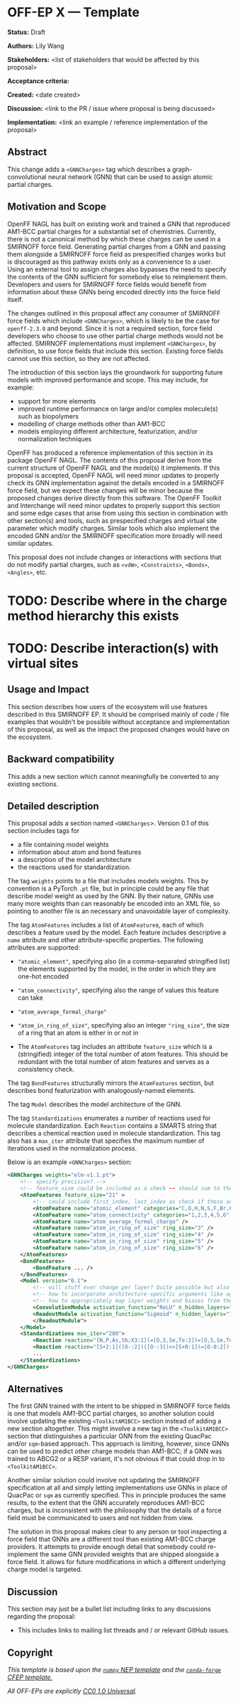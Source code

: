 # OFF-EP X — Template

**Status:** Draft

**Authors:** Lily Wang

**Stakeholders:** &lt;list of stakeholders that would be affected by this proposal>

**Acceptance criteria:** 

**Created:** &lt;date created>

**Discussion:** &lt;link to the PR / issue where proposal is being discussed>

**Implementation:** &lt;link an example / reference implementation of the proposal>

## Abstract

This change adds a `<GNNCharges>` tag which describes a graph-convolutional neural network (GNN) that can be used to assign atomic partial charges.

## Motivation and Scope

OpenFF NAGL has built on existing work and trained a GNN that reproduced AM1-BCC partial charges for a substantial set of chemistries. Currently, there is not a canonical method by which these charges can be used in a SMIRNOFF force field. Generating partial charges from a GNN and passing them alongside a SMIRNOFF force field as prespecified charges works but is discouraged as this pathway exists only as a convenience to a user. Using an external tool to assign charges also bypasses the need to specify the contents of the GNN sufficient for somebody else to reimplement them. Developers and users for SMIRNOFF force fields would benefit from information about these GNNs being encoded directly into the force field itself.

The changes outlined in this proposal affect any consumer of SMIRNOFF force fields which include `<GNNCharges>`, which is likely to be the case for `openff-2.3.0` and beyond. Since it is not a required section, force field developers who choose to use other partial charge methods would not be affected. SMIRNOFF implementations must implement `<GNNCharges>`, by definition, to use force fields that include this section. Existing force fields cannot use this section, so they are not affected.

The introduction of this section lays the groundwork for supporting future models with improved performance and scope. This may include, for example:

- support for more elements
- improved runtime performance on large and/or complex molecule(s) such as biopolymers
- modelling of charge methods other than AM1-BCC
- models employing different architecture, featurization, and/or normalization techniques

OpenFF has produced a reference implementation of this section in its package OpenFF NAGL. The contents of this proposal derive from the current structure of OpenFF NAGL and the model(s) it implements. If this proposal is accepted, OpenFF NAGL will need minor updates to properly check its GNN implementation against the details encoded in a SMIRNOFF force field, but we expect these changes will be minor because the proposed changes derive directly from this software. The OpenFF Toolkit and Interchange will need minor updates to properly support this section and some edge cases that arise from using this section in combination with other section(s) and tools, such as prespecified charges and virtual site parameter which modify charges. Similar tools which also implement the encoded GNN and/or the SMIRNOFF specification more broadly will need similar updates.

This proposal does not include changes or interactions with sections that do not modify partial charges, such as `<vdW>`, `<Constraints>`, `<Bonds>`, `<Angles>`, etc.

# TODO: Describe where in the charge method hierarchy this exists
# TODO: Describe interaction(s) with virtual sites

## Usage and Impact

This section describes how users of the ecosystem will use features 
described in this SMIRNOFF EP. It should be comprised mainly of code / file 
examples that wouldn't  be possible without acceptance and implementation 
of this proposal, as well as the impact the proposed changes would have 
on the ecosystem. 

## Backward compatibility

This adds a new section which cannot meaningfully be converted to any existing sections.

## Detailed description

This proposal adds a section named `<GNNCharges`>. Version 0.1 of this section includes tags for

- a file containing model weights
- information about atom and bond features
- a description of the model architecture
- the reactions used for standardization.

The tag `weights` points to a file that includes models weights. This by convention is a PyTorch `.pt` file, but in principle could be any file that describe model weight as used by the GNN. By their nature, GNNs use many more weights than can reasonably be encoded into an XML file, so pointing to another file is an necessary and unavoidable layer of complexity.

The tag `AtomFeatures` includes a list of `AtomFeature`s, each of which describes a feature used by the model. Each feature includes descriptive a `name` attribute and other attribute-specific properties. The following attributes are supported:

- `"atomic_element"`, specifying also (in a comma-separated stringified list) the elements supported by the model, in the order in which they are one-hot encoded
- `"atom_connectivity"`, specifying also the range of values this feature can take
- `"atom_average_formal_charge"`
- `"atom_in_ring_of_size"`, specifying also an integer `"ring_size"`, the size of a ring that an atom is either in or not in

- The `AtomFeatures` tag includes an attribute `feature_size` which is a (stringified) integer of the total number of atom features. This should be redundant with the total number of atom features and serves as a consistency check.

The tag `BondFeatures` structurally mirrors the `AtomFeatures` section, but describes bond featurization with analogously-named elements.

The tag `Model` describes the model architecture of the GNN.

The tag `Standardizations` enumerates a number of reactions used for molecule standardization. Each `Reaction` contains a SMARTS string that describes a chemical reaction used in molecule standardization. This tag also has a `max_iter` attribute that specifies the maximum number of iterations used in the normalization process.

Below is an example `<GNNCharges>` section:

```xml
<GNNCharges weights="elm-v1.1.pt">
    <!-- specify precision? -->
    <!-- feature_size could be included as a check -- should sum to the total shape of feature tensor -->
    <AtomFeatures feature_size="21" >
        <!-- could include first_index, last_index as check if these are not ordered -->
        <AtomFeature name="atomic_element" categories="C,O,H,N,S,F,Br,Cl,I,P" />
        <AtomFeature name="atom_connectivity" categories="1,2,3,4,5,6" />
        <AtomFeature name="atom_average_formal_charge" />
        <AtomFeature name="atom_in_ring_of_size" ring_size="3" />
        <AtomFeature name="atom_in_ring_of_size" ring_size="4" />
        <AtomFeature name="atom_in_ring_of_size" ring_size="5" />
        <AtomFeature name="atom_in_ring_of_size" ring_size="6" />
    </AtomFeatures>
    <BondFeatures>
        <BondFeature ... />
    </BondFeatures>
    <Model version="0.1">
        <!-- will stuff ever change per layer? Quite possible but also seems like overtuning -->
        <!-- how to incorporate architecture-specific arguments like aggregation_function? -->
        <!-- how to appropriately map layer weights and biases from the file to the actual layers? Just indexing? -->
        <ConvolutionModule activation_function="ReLU" n_hidden_layers="5" architecture="SAGEConv" hidden_feature_size="512" />
        <ReadoutModule activation_function="Sigmoid" n_hidden_layers="1" hidden_feature_size="128" pooling="atoms" output_features="initial_charge,electronegativity,hardness" postprocess_layer="regularized_compute_partial_charges">
        </ReadoutModule">
    </Model>
    <Standardizations max_iter="200">
        <Reaction reaction="[N,P,As,Sb;X3:1](=[O,S,Se,Te:2])=[O,S,Se,Te:3]>>[*+1:1](-[*-1:2])=[*:3]" />
        <Reaction reaction="[S+2:1]([O-:2])([O-:3])>>[S+0:1](=[O-0:2])(=[O-0:3])" />
        ...
    </Standardizations>
</GNNCharges>
```

## Alternatives

The first GNN trained with the intent to be shipped in SMIRNOFF force fields is one that models AM1-BCC partial
charges, so another solution could involve updating the existing `<ToolkitAM1BCC>` section instead of adding a new
section altogether. This might involve a new tag in the `<ToolkitAM1BCC>` section that distinguishes a particular GNN
from the existing QuacPac and/or `sqm`-based approach. This approach is limiting, however, since GNNs can be used to
predict other charge models than AM1-BCC; if a GNN was trained to ABCG2 or a RESP variant, it's not obvious if that
could drop in to `<ToolkitAM1BCC>`.

Another similar solution could involve not updating the SMIRNOFF specification at all and simply letting
implementations use GNNs in place of QuacPac or `sqm` as currently specified. This in principle produces the same
results, to the extent that the GNN accurately reproduces AM1-BCC charges, but is inconsistent with the philosophy that
the details of a force field must be communicated to users and not hidden from view.

The solution in this proposal makes clear to any person or tool inspecting a force field that GNNs are a different tool
than existing AM1-BCC charge providers. It attempts to provide enough detail that somebody could re-implement the same
GNN provided weights that are shipped alongside a force field. It allows for future modifications in which a different
underlying charge model is targeted.

## Discussion

This section may just be a bullet list including links to any discussions
regarding the proposal:

- This includes links to mailing list threads and / or relevant GitHub issues.

## Copyright

*This template is based upon the [``numpy`` NEP template](
https://github.com/numpy/numpy/blob/master/doc/neps/nep-template.rst) and the
[``conda-forge`` CFEP template.](https://github.com/conda-forge/cfep/blob/master/cfep-00.md)*

*All OFF-EPs are explicitly [CC0 1.0 Universal](https://creativecommons.org/publicdomain/zero/1.0/).*
